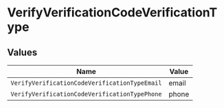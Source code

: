 # VerifyVerificationCodeVerificationType


## Values

| Name                                          | Value                                         |
| --------------------------------------------- | --------------------------------------------- |
| `VerifyVerificationCodeVerificationTypeEmail` | email                                         |
| `VerifyVerificationCodeVerificationTypePhone` | phone                                         |